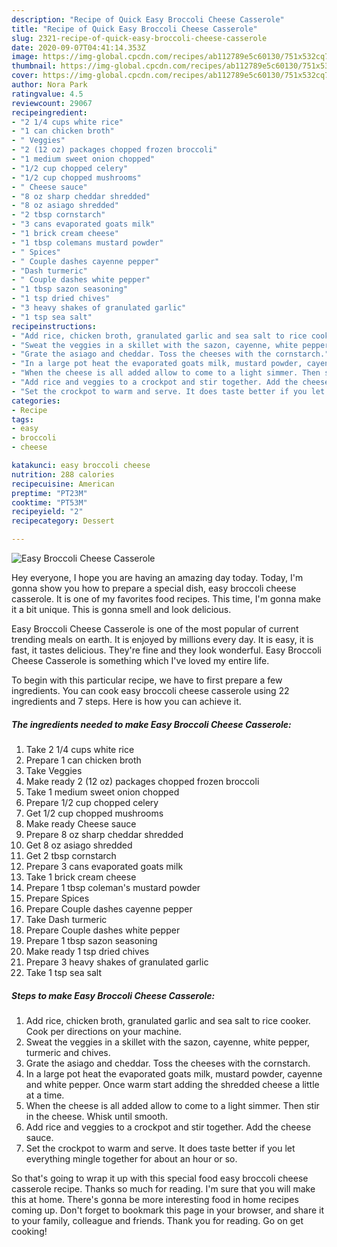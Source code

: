 ```yaml
---
description: "Recipe of Quick Easy Broccoli Cheese Casserole"
title: "Recipe of Quick Easy Broccoli Cheese Casserole"
slug: 2321-recipe-of-quick-easy-broccoli-cheese-casserole
date: 2020-09-07T04:41:14.353Z
image: https://img-global.cpcdn.com/recipes/ab112789e5c60130/751x532cq70/easy-broccoli-cheese-casserole-recipe-main-photo.jpg
thumbnail: https://img-global.cpcdn.com/recipes/ab112789e5c60130/751x532cq70/easy-broccoli-cheese-casserole-recipe-main-photo.jpg
cover: https://img-global.cpcdn.com/recipes/ab112789e5c60130/751x532cq70/easy-broccoli-cheese-casserole-recipe-main-photo.jpg
author: Nora Park
ratingvalue: 4.5
reviewcount: 29067
recipeingredient:
- "2 1/4 cups white rice"
- "1 can chicken broth"
- " Veggies"
- "2 (12 oz) packages chopped frozen broccoli"
- "1 medium sweet onion chopped"
- "1/2 cup chopped celery"
- "1/2 cup chopped mushrooms"
- " Cheese sauce"
- "8 oz sharp cheddar shredded"
- "8 oz asiago shredded"
- "2 tbsp cornstarch"
- "3 cans evaporated goats milk"
- "1 brick cream cheese"
- "1 tbsp colemans mustard powder"
- " Spices"
- " Couple dashes cayenne pepper"
- "Dash turmeric"
- " Couple dashes white pepper"
- "1 tbsp sazon seasoning"
- "1 tsp dried chives"
- "3 heavy shakes of granulated garlic"
- "1 tsp sea salt"
recipeinstructions:
- "Add rice, chicken broth, granulated garlic and sea salt to rice cooker. Cook per directions on your machine."
- "Sweat the veggies in a skillet with the sazon, cayenne, white pepper, turmeric and chives."
- "Grate the asiago and cheddar. Toss the cheeses with the cornstarch."
- "In a large pot heat the evaporated goats milk, mustard powder, cayenne and white pepper. Once warm start adding the shredded cheese a little at a time."
- "When the cheese is all added allow to come to a light simmer. Then stir in the cheese. Whisk until smooth."
- "Add rice and veggies to a crockpot and stir together. Add the cheese sauce."
- "Set the crockpot to warm and serve. It does taste better if you let everything mingle together for about an hour or so."
categories:
- Recipe
tags:
- easy
- broccoli
- cheese

katakunci: easy broccoli cheese 
nutrition: 288 calories
recipecuisine: American
preptime: "PT23M"
cooktime: "PT53M"
recipeyield: "2"
recipecategory: Dessert

---
```



![Easy Broccoli Cheese Casserole](https://img-global.cpcdn.com/recipes/ab112789e5c60130/751x532cq70/easy-broccoli-cheese-casserole-recipe-main-photo.jpg)

Hey everyone, I hope you are having an amazing day today. Today, I'm gonna show you how to prepare a special dish, easy broccoli cheese casserole. It is one of my favorites food recipes. This time, I'm gonna make it a bit unique. This is gonna smell and look delicious.



Easy Broccoli Cheese Casserole is one of the most popular of current trending meals on earth. It is enjoyed by millions every day. It is easy, it is fast, it tastes delicious. They're fine and they look wonderful. Easy Broccoli Cheese Casserole is something which I've loved my entire life.


To begin with this particular recipe, we have to first prepare a few ingredients. You can cook easy broccoli cheese casserole using 22 ingredients and 7 steps. Here is how you can achieve it.

<!--inarticleads1-->

##### The ingredients needed to make Easy Broccoli Cheese Casserole:

1. Take 2 1/4 cups white rice
1. Prepare 1 can chicken broth
1. Take  Veggies
1. Make ready 2 (12 oz) packages chopped frozen broccoli
1. Take 1 medium sweet onion chopped
1. Prepare 1/2 cup chopped celery
1. Get 1/2 cup chopped mushrooms
1. Make ready  Cheese sauce
1. Prepare 8 oz sharp cheddar shredded
1. Get 8 oz asiago shredded
1. Get 2 tbsp cornstarch
1. Prepare 3 cans evaporated goats milk
1. Take 1 brick cream cheese
1. Prepare 1 tbsp coleman&#39;s mustard powder
1. Prepare  Spices
1. Prepare  Couple dashes cayenne pepper
1. Take Dash turmeric
1. Prepare  Couple dashes white pepper
1. Prepare 1 tbsp sazon seasoning
1. Make ready 1 tsp dried chives
1. Prepare 3 heavy shakes of granulated garlic
1. Take 1 tsp sea salt




<!--inarticleads2-->

##### Steps to make Easy Broccoli Cheese Casserole:

1. Add rice, chicken broth, granulated garlic and sea salt to rice cooker. Cook per directions on your machine.
1. Sweat the veggies in a skillet with the sazon, cayenne, white pepper, turmeric and chives.
1. Grate the asiago and cheddar. Toss the cheeses with the cornstarch.
1. In a large pot heat the evaporated goats milk, mustard powder, cayenne and white pepper. Once warm start adding the shredded cheese a little at a time.
1. When the cheese is all added allow to come to a light simmer. Then stir in the cheese. Whisk until smooth.
1. Add rice and veggies to a crockpot and stir together. Add the cheese sauce.
1. Set the crockpot to warm and serve. It does taste better if you let everything mingle together for about an hour or so.




So that's going to wrap it up with this special food easy broccoli cheese casserole recipe. Thanks so much for reading. I'm sure that you will make this at home. There's gonna be more interesting food in home recipes coming up. Don't forget to bookmark this page in your browser, and share it to your family, colleague and friends. Thank you for reading. Go on get cooking!
